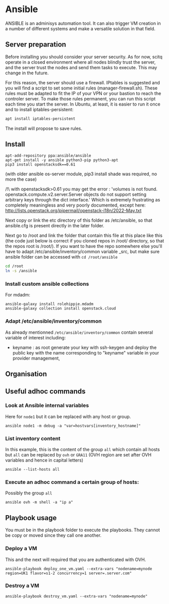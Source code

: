 # Ansible

ANSIBLE is an adminisys automation tool. It can also trigger VM creation in
a number of different systems and make a versatile solution in that field.

## Server preparation
Before installing you should consider your server security. As for now, scitq
operate in a closed environment where all nodes blindly trust the server, and
the server trust the nodes and send them tasks to execute. This may change in
the future.

For this reason, the server should use a firewall. IPtables is suggested and you
will find a script to set some initial rules (manager-firewall.sh). These rules
must be adapted to fit the IP of your VPN or your bastion to reach the controler
server.
To make those rules permanent, you can run this script each time you start the 
server. In Ubuntu, at least, it is easier to run it once and to install 
iptables-persistent:

```bash
apt install iptables-persistent
```
The install will propose to save rules.

## Install

```
apt-add-repository ppa:ansible/ansible
apt-get install -y ansible python3-pip python3-apt
pip3 install openstacksdk==0.61
```
(with older ansible os-server module, pip3 install shade was required, no more 
the case)

/!\ with openstacksdk>0.61 you may get the error :
'volumes is not found. openstack.compute.v2.server.Server objects do not support setting arbitrary keys through the dict interface.'
Which is extremely frustrating as completely meaningless and very poorly 
documented, except here: http://lists.openstack.org/pipermail/openstack-i18n/2022-May.txt

Next copy or link the etc directory of this folder as /etc/ansible, so that 
ansible.cfg is present directly in the later folder.

Next go to /root and link the folder that contain this file at this place like this
(the code just below is correct if you cloned  repos in /root/ directory, so
 that the repos root is /root/). If you want to have the repo somewhere else
you'll have to adapt /etc/ansible/inventory/common variable _src, but make
sure ansible folder can be accessed with `cd /root/ansible`

```bash
cd /root
ln -s /ansible
```
### Install custom ansible collections

For mdadm:
```
ansible-galaxy install rolehippie.mdadm
ansible-galaxy collection install openstack.cloud
```

### Adapt /etc/ansible/inventory/common
As already mentionned `/etc/ansible/inventory/common` contain several variable
of interest including:
- keyname : as root generate your key with ssh-keygen and deploy the public key 
with the name corresponding to "keyname" variable in your provider management,


## Organisation

## Useful adhoc commands

### Look at Ansible internal variables
Here for `node1` but it can be replaced with any host or group.
```
ansible node1 -m debug -a "var=hostvars[inventory_hostname]"
```

### List inventory content
In this example, this is the content of the group `all` which contain all hosts 
but `all` can be replaced by `ovh` or `GRA11` (OVH region are set after OVH
variables and hence in capital letters) 
```
ansible --list-hosts all
```

### Execute an adhoc command a certain group of hosts:
Possibly the group `all`
```
ansible ovh -m shell -a "ip a"
```

## Playbook usage
You must be in the playbook folder to execute the playbooks. They cannot be copy
or moved since they call one another.

### Deploy a VM
This and the next will required that you are authenticated with OVH.

```
ansible-playbook deploy_one_vm.yaml --extra-vars "nodename=mynode region=UK1 flavor=s1-2 concurrency=1 server=.server.com"
```

### Destroy a VM
```
ansible-playbook destroy_vm.yaml --extra-vars "nodename=mynode"
```